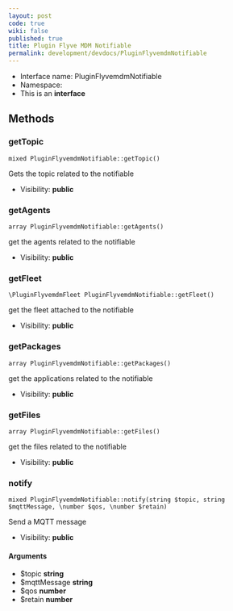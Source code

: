```yaml
---
layout: post
code: true
wiki: false
published: true
title: Plugin Flyve MDM Notifiable
permalink: development/devdocs/PluginFlyvemdmNotifiable
---
```


* Interface name: PluginFlyvemdmNotifiable
* Namespace: 
* This is an **interface**






Methods
-------


### getTopic

    mixed PluginFlyvemdmNotifiable::getTopic()

Gets the topic related to the notifiable



* Visibility: **public**




### getAgents

    array PluginFlyvemdmNotifiable::getAgents()

get the agents related to the notifiable



* Visibility: **public**




### getFleet

    \PluginFlyvemdmFleet PluginFlyvemdmNotifiable::getFleet()

get the fleet attached to the notifiable



* Visibility: **public**




### getPackages

    array PluginFlyvemdmNotifiable::getPackages()

get the applications related to the notifiable



* Visibility: **public**




### getFiles

    array PluginFlyvemdmNotifiable::getFiles()

get the files related to the notifiable



* Visibility: **public**




### notify

    mixed PluginFlyvemdmNotifiable::notify(string $topic, string $mqttMessage, \number $qos, \number $retain)

Send a MQTT message



* Visibility: **public**


#### Arguments
* $topic **string**
* $mqttMessage **string**
* $qos **number**
* $retain **number**


